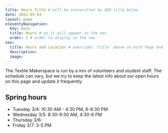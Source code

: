 ```yaml
---
title: Hours Title # will be overwritten by SEO.title below
date: 2022-05-03
layout: page
eleventyNavigation:
  key: main
  title: Hours # as it will appear in the nav
  order: 2 # order to display in the nav
seo:
  title: Hours and Location # overrides 'title' above on both Page and META
  description:
  image:
---
```


The Textile Makerspace is run by a mix of volunteers and student staff. The schedule can vary, but we try to keep the latest info about our open hours on this page and update it frequently.

## Spring hours

- Tuesday 3/4: 10:30 AM - 4:30 PM, 6-8:30 PM
- Wednesday 3/5: 8:30-9:30 AM, 4:30-6 PM
- Thursday 3/6: 
- Friday 3/7: 3-5 PM